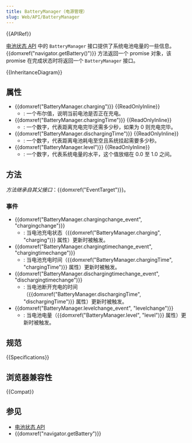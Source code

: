 ```yaml
---
title: BatteryManager（电源管理）
slug: Web/API/BatteryManager
---
```

{{APIRef}}

[电池状态 API](/zh-CN/docs/Web/API/Battery_Status_API) 中的 `BatteryManager` 接口提供了系统电池电量的一些信息。{{domxref("navigator.getBattery()")}} 方法返回一个 promise 对象，该 promise 在完成状态时将返回一个 `BatteryManager` 接口。

{{InheritanceDiagram}}

## 属性

- {{domxref("BatteryManager.charging")}} {{ReadOnlyInline}}
  - : 一个布尔值，说明当前电池是否正在充电。
- {{domxref("BatteryManager.chargingTime")}} {{ReadOnlyInline}}
  - : 一个数字，代表距离充电完毕还需多少秒，如果为 0 则充电完毕。
- {{domxref("BatteryManager.dischargingTime")}} {{ReadOnlyInline}}
  - : 一个数字，代表距离电池耗电至空且系统挂起需要多少秒。
- {{domxref("BatteryManager.level")}} {{ReadOnlyInline}}
  - : 一个数字，代表系统电量的水平，这个值放缩在 0.0 至 1.0 之间。

## 方法

_方法继承自其父接口_：{{domxref("EventTarget")}}。

### 事件

- {{domxref("BatteryManager.chargingchange_event", "chargingchange")}}
  - : 当电池充电状态（{{domxref("BatteryManager.charging", "charging")}} 属性）更新时被触发。
- {{domxref("BatteryManager.chargingtimechange_event", "chargingtimechange")}}
  - : 当电池充电时间（{{domxref("BatteryManager.chargingTime", "chargingTime")}} 属性）更新时被触发。
- {{domxref("BatteryManager.dischargingtimechange_event", "dischargingtimechange")}}
  - : 当电池断开充电的时间（{{domxref("BatteryManager.dischargingTime", "dischargingTime")}} 属性）更新时被触发。
- {{domxref("BatteryManager.levelchange_event", "levelchange")}}
  - : 当电池电量（{{domxref("BatteryManager.level", "level")}} 属性）更新时被触发。

## 规范

{{Specifications}}

## 浏览器兼容性

{{Compat}}

## 参见

- [电池状态 API](/zh-CN/docs/Web/API/Battery_Status_API)
- {{domxref("navigator.getBattery")}}

